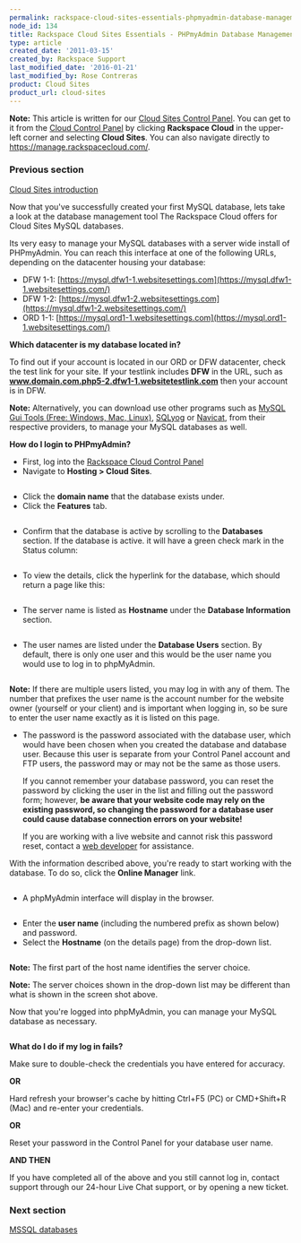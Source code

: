 ```yaml
---
permalink: rackspace-cloud-sites-essentials-phpmyadmin-database-management-interface/
node_id: 134
title: Rackspace Cloud Sites Essentials - PHPmyAdmin Database Management Interface
type: article
created_date: '2011-03-15'
created_by: Rackspace Support
last_modified_date: '2016-01-21'
last_modified_by: Rose Contreras
product: Cloud Sites
product_url: cloud-sites
---
```


**Note:** This article is written for our [Cloud Sites Control Panel](https://manage.rackspacecloud.com/). You can get to it from the [Cloud Control Panel](https://mycloud.rackspace.com) by clicking **Rackspace Cloud** in the upper-left corner and selecting **Cloud Sites**. You can also navigate directly to <https://manage.rackspacecloud.com/>.

### Previous section

[Cloud Sites introduction](/how-to/cloud-sites)

Now that you've successfully created your first MySQL database, lets
take a look at the database management tool The Rackspace Cloud offers
for Cloud Sites MySQL databases.

Its very easy to manage your MySQL databases with a server wide install
of PHPmyAdmin. You can reach this interface at one of the following
URLs, depending on the datacenter housing your database:

-   DFW
    1-1: [https://mysql.dfw1-1.websitesettings.com](https://mysql.dfw1-1.websitesettings.com/)
-   DFW
    1-2: [https://mysql.dfw1-2.websitesettings.com](https://mysql.dfw1-2.websitesettings.com/)
-   ORD
    1-1: [https://mysql.ord1-1.websitesettings.com](https://mysql.ord1-1.websitesettings.com/)

**Which datacenter is my database located in?**

To find out if your account is located in our ORD or DFW datacenter,
check the test link for your site. If your testlink includes **DFW** in
the URL, such as **www.domain.com.php5-2.dfw1-1.websitetestlink.com** then
your account is in DFW.

**Note:** Alternatively, you can download use other programs such
as [MySQL Gui Tools (Free: Windows, Mac, Linux)](http://dev.mysql.com/downloads/gui-tools/5.0.html), [SQLyog](http://www.webyog.com/) or [Navicat](http://www.navicat.com/),
from their respective providers, to manage your MySQL databases as
well.

**How do I login to PHPmyAdmin?**

-   First, log into the [Rackspace Cloud Control Panel](http://manage.rackspacecloud.com)
-   Navigate to **Hosting > Cloud Sites**.

  <img src="http://c806394.r94.cf2.rackcdn.com/cloudsites.png" alt="" />

-   Click the **domain name** that the database exists under.
-   Click the **Features** tab.

  <img src="http://c806394.r94.cf2.rackcdn.com/featurestab.png" alt="" />

-   Confirm that the database is active by scrolling to the
    **Databases** section. If the database is active. it will have a
    green check mark in the Status column:

  <img src="http://c806394.r94.cf2.rackcdn.com/databaseready.png" alt="" />

-   To view the details, click the hyperlink for the database, which
    should return a page like this:

  <img src="http://c806394.r94.cf2.rackcdn.com/databaseinformation.png" alt="" />

-   The server name is listed as **Hostname** under the **Database
    Information** section.

  <img src="http://c806394.r94.cf2.rackcdn.com/hostname.png" alt="" />

-   The user names are listed under the **Database
    Users** section. By default, there is only one user and this would
    be the user name you would use to log in to phpMyAdmin.

  <img src="http://c806394.r94.cf2.rackcdn.com/databaseusers.png" alt="" />

  **Note:** If there are multiple users listed, you may log in with any
of them. The number that prefixes the user name is the account number
for the website owner (yourself or your client) and is important when
logging in, so be sure to enter the user name exactly as it is listed on
this page.

-   The password is the password associated with the database user,
    which would have been chosen when you created the database and
    database user. Because this user is separate from your Control Panel
    account and FTP users, the password may or may not be the same as
    those users.

    If you cannot remember your database password, you can
    reset the password by clicking the user in the list and filling out
    the password form; however, **be aware that your website code may
    rely on the existing password, so changing the password for a
    database user could cause database connection errors on your
    website!**

    If you are working with a live website and cannot risk
    this password reset, contact a [web developer](/how-to/rackspace-cloud-sites-essentials-mylittleadmin-database-management-interface)
    for assistance.

With the information described above, you're ready to start working
with the database. To do so, click the **Online Manager** link.

<img src="http://c806394.r94.cf2.rackcdn.com/onlinemanagerlink.png" alt="" />

-   A phpMyAdmin interface will display in the browser.

  <img src="http://c806394.r94.cf2.rackcdn.com/phpmyadminlogin.png" alt="" />

-   Enter the **user name** (including the numbered prefix as shown below) and password.
-   Select the **Hostname** (on the details page) from the
    drop-down list.

  <img src="http://c806394.r94.cf2.rackcdn.com/phpmyadminserverchoices.png" alt="" />

  **Note:** The first part of the host name identifies the server
choice.

  **Note:** The server choices shown in the drop-down list may be
different than what is shown in the screen shot above.

Now that you're logged into phpMyAdmin, you can manage your MySQL database as necessary.

<img src="http://c806394.r94.cf2.rackcdn.com/loggedintophpmyadmin.png" alt="" />

**What do I do if my log in fails?**

Make sure to double-check the credentials you have entered for accuracy.

**OR**

Hard refresh your browser's cache by hitting Ctrl+F5 (PC) or CMD+Shift+R
(Mac) and re-enter your credentials.

**OR**

Reset your password in the Control Panel for your database user name.

**AND THEN**

If you have completed all of the above and you still cannot log in,
contact support through our 24-hour Live Chat support, or by opening a
new ticket.

### Next section

[MSSQL databases](/how-to/rackspace-cloud-sites-essentials-mssql-databases)
